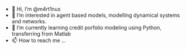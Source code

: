 - 👋 Hi, I’m @m4rt1nus
- 👀 I’m interested in agent based models, modelling dynamical systems and networks.  
- 🌱 I’m currently learning credit porfolio modeling using Python, transferring from Matlab
- 📫 How to reach me ...

<!---
m4rt1nus/m4rt1nus is a ✨ special ✨ repository because its `README.md` (this file) appears on your GitHub profile.
You can click the Preview link to take a look at your changes.
--->
